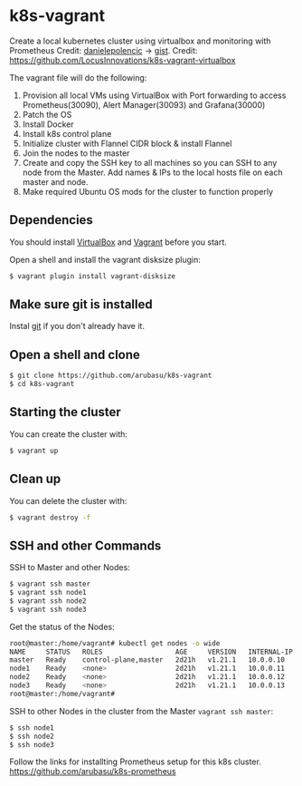 # k8s-vagrant
Create a local kubernetes cluster using virtualbox and monitoring with Prometheus
Credit: [danielepolencic](https://github.com/danielepolencic) -> [gist](https://gist.github.com/danielepolencic/ef4ddb763fd9a18bf2f1eaaa2e337544).
Credit: https://github.com/LocusInnovations/k8s-vagrant-virtualbox

The vagrant file will do the following:
1.  Provision all local VMs using VirtualBox with Port forwarding to access Prometheus(30090), Alert Manager(30093) and Grafana(30000)
2.  Patch the OS
3.  Install Docker
4.  Install k8s control plane
5.  Initialize cluster with Flannel CIDR block & install Flannel
6.  Join the nodes to the master
7.  Create and copy the SSH key to all machines so you can SSH to any node from the Master.  Add names & IPs to the local hosts file on each master and node.
8.  Make required Ubuntu OS mods for the cluster to function properly

## Dependencies

You should install [VirtualBox](https://www.virtualbox.org/wiki/Downloads) and [Vagrant](https://www.vagrantup.com/downloads.html) before you start.

Open a shell and install the vagrant disksize plugin:
```bash
$ vagrant plugin install vagrant-disksize
```

## Make sure git is installed

Instal [git](https://git-scm.com/downloads) if you don't already have it.

## Open a shell and clone

```bash
$ git clone https://github.com/arubasu/k8s-vagrant
$ cd k8s-vagrant
```

## Starting the cluster

You can create the cluster with:

```bash
$ vagrant up
```

## Clean up

You can delete the cluster with:

```bash
$ vagrant destroy -f
```

## SSH and other Commands

SSH to Master and other Nodes:

```bash
$ vagrant ssh master
$ vagrant ssh node1
$ vagrant ssh node2
$ vagrant ssh node3
```

Get the status of the Nodes:

```bash
root@master:/home/vagrant# kubectl get nodes -o wide
NAME     STATUS   ROLES                  AGE     VERSION   INTERNAL-IP   EXTERNAL-IP   OS-IMAGE             KERNEL-VERSION       CONTAINER-RUNTIME
master   Ready    control-plane,master   2d21h   v1.21.1   10.0.0.10     <none>        Ubuntu 18.04.5 LTS   4.15.0-143-generic   docker://20.10.2
node1    Ready    <none>                 2d21h   v1.21.1   10.0.0.11     <none>        Ubuntu 18.04.5 LTS   4.15.0-143-generic   docker://20.10.2
node2    Ready    <none>                 2d21h   v1.21.1   10.0.0.12     <none>        Ubuntu 18.04.5 LTS   4.15.0-143-generic   docker://20.10.2
node3    Ready    <none>                 2d21h   v1.21.1   10.0.0.13     <none>        Ubuntu 18.04.5 LTS   4.15.0-143-generic   docker://20.10.2
root@master:/home/vagrant#
```

SSH to other Nodes in the cluster from the Master `vagrant ssh master`:

```bash
$ ssh node1
$ ssh node2
$ ssh node3
```

Follow the links for installting Prometheus setup for this k8s cluster.
https://github.com/arubasu/k8s-prometheus
